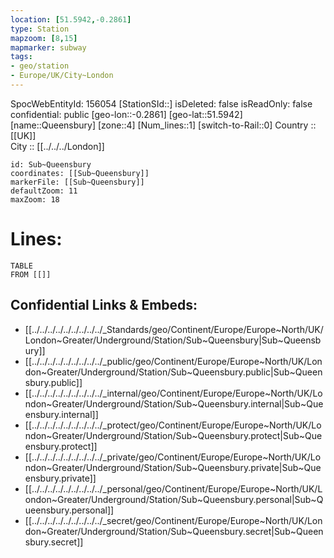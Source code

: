 ```yaml
---
location: [51.5942,-0.2861] 
type: Station 
mapzoom: [8,15] 
mapmarker: subway 
tags:
- geo/station
- Europe/UK/City~London
---
```

SpocWebEntityId: 156054
[StationSId::] 
isDeleted: false
isReadOnly: false
confidential: public
[geo-lon::-0.2861] 
[geo-lat::51.5942] 
[name::Queensbury] 
[zone::4] 
[Num_lines::1] 
[switch-to-Rail::0] 
Country :: [[UK]]  
City :: [[../../../London]]  


```leaflet
id: Sub~Queensbury
coordinates: [[Sub~Queensbury]] 
markerFile: [[Sub~Queensbury]] 
defaultZoom: 11 
maxZoom: 18
```


# Lines: 
```dataview
TABLE 
FROM [[]] 
```

## Confidential Links & Embeds: 
- [[../../../../../../../../../_Standards/geo/Continent/Europe/Europe~North/UK/London~Greater/Underground/Station/Sub~Queensbury|Sub~Queensbury]] 
- [[../../../../../../../../../_public/geo/Continent/Europe/Europe~North/UK/London~Greater/Underground/Station/Sub~Queensbury.public|Sub~Queensbury.public]] 
- [[../../../../../../../../../_internal/geo/Continent/Europe/Europe~North/UK/London~Greater/Underground/Station/Sub~Queensbury.internal|Sub~Queensbury.internal]] 
- [[../../../../../../../../../_protect/geo/Continent/Europe/Europe~North/UK/London~Greater/Underground/Station/Sub~Queensbury.protect|Sub~Queensbury.protect]] 
- [[../../../../../../../../../_private/geo/Continent/Europe/Europe~North/UK/London~Greater/Underground/Station/Sub~Queensbury.private|Sub~Queensbury.private]] 
- [[../../../../../../../../../_personal/geo/Continent/Europe/Europe~North/UK/London~Greater/Underground/Station/Sub~Queensbury.personal|Sub~Queensbury.personal]] 
- [[../../../../../../../../../_secret/geo/Continent/Europe/Europe~North/UK/London~Greater/Underground/Station/Sub~Queensbury.secret|Sub~Queensbury.secret]] 
